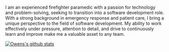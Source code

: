 I am an experienced firefighter paramedic with a passion for technology and problem-solving, seeking to transition into a software development role. With a strong background in emergency response and patient care, I bring a unique perspective to the field of software development. My ability to work effectively under pressure, attention to detail, and drive to continuously learn and improve make me a valuable asset to any team.

[![Owens's github stats](https://github-readme-stats.vercel.app/api?username=owencshoop&theme=blue-green)](https://github.com/anuraghazra/github-readme-stats)
